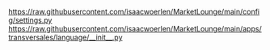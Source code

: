 https://raw.githubusercontent.com/isaacwoerlen/MarketLounge/main/config/settings.py
https://raw.githubusercontent.com/isaacwoerlen/MarketLounge/main/apps/transversales/language/__init__.py